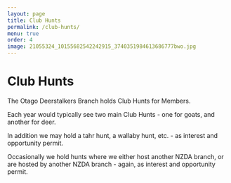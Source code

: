 ```yaml
---
layout: page
title: Club Hunts
permalink: /club-hunts/
menu: true
order: 4
image: 21055324_10155682542242915_3740351984613686777bwo.jpg
---
```

# Club Hunts

The Otago Deerstalkers Branch holds Club Hunts for Members.

Each year would typically see two main Club Hunts - one for goats, and another for deer.

In addition we may hold a tahr hunt, a wallaby hunt, etc. - as interest and opportunity permit.

Occasionally we hold hunts where we either host another NZDA branch, or are hosted by another NZDA branch - again, as interest and opportunity permit. 

